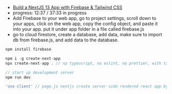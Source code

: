 - [Build a NextJS 13 App with Firebase & Tailwind CSS](https://www.youtube.com/watch?v=uikATllLdRc&t=647s)
- progress: 12:37 / 37:33 in progress
- Add Firebase to your web app, go to project settings, scroll down to your apps, click on the web app, copy the config object, and paste it into your app. put it under app folder in a file called firebase.js
- go to cloud firestore, create a database, add data, make sure to import db from firebase.js, and add data to the database.

```javascript
npm install firebase
```

```javascript
npm i -g create-next-app
npx create-next-app . // np typescript, no eslint, no prettier, with tailwindcss, and app routing, no src folder.

// start up development server
npm run dev

'use client' // page.js nextjs create server side rendered react app by default, this tells it to create a client side rendered app
```

